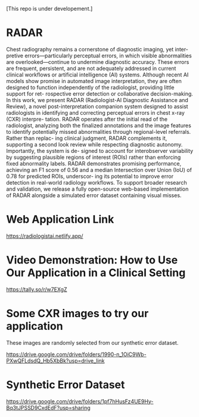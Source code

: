 [This repo is under developement.]
# RADAR
Chest radiography remains a cornerstone of diagnostic imaging, yet inter-
pretive errors—particularly perceptual errors, in which visible abnormalities
are overlooked—continue to undermine diagnostic accuracy. These errors
are frequent, persistent, and are not adequately addressed in current clinical
workflows or artificial intelligence (AI) systems. Although recent AI models
show promise in automated image interpretation, they are often designed
to function independently of the radiologist, providing little support for ret-
rospective error detection or collaborative decision-making. In this work,
we present RADAR (Radiologist-AI Diagnostic Assistance and Review), a
novel post-interpretation companion system designed to assist radiologists in
identifying and correcting perceptual errors in chest x-ray (CXR) interpre-
tation. RADAR operates after the initial read of the radiologist, analyzing
both the finalized annotations and the image features to identify potentially
missed abnormalities through regional-level referrals. Rather than replac-
ing clinical judgment, RADAR complements it, supporting a second look
review while respecting diagnostic autonomy. Importantly, the system is de-
signed to account for interobserver variability by suggesting plausible regions
of interest (ROIs) rather than enforcing fixed abnormality labels. RADAR
demonstrates promising performance, achieving an F1 score of 0.56 and a
median Intersection over Union (IoU) of 0.78 for predicted ROIs, underscor-
ing its potential to improve error detection in real-world radiology workflows.
To support broader research and validation, we release a fully open-source
web-based implementation of RADAR alongside a simulated error dataset
containing visual misses.

# Web Application Link

https://radiologistai.netlify.app/ 

# Video Demonstration: How to Use Our Application in a Clinical Setting

https://tally.so/r/w7EXgZ

# Some CXR images to try our application 

These images are randomly selected from our synthetic error dataset.

https://drive.google.com/drive/folders/1990-n_1OiC9Wb-PXwQFLdsdQ_Hb5XbBk?usp=drive_link

# Synthetic Error Dataset

https://drive.google.com/drive/folders/1pf7hHusFz4UE9Hy-Bq3tJPSSD9CxdEdF?usp=sharing

